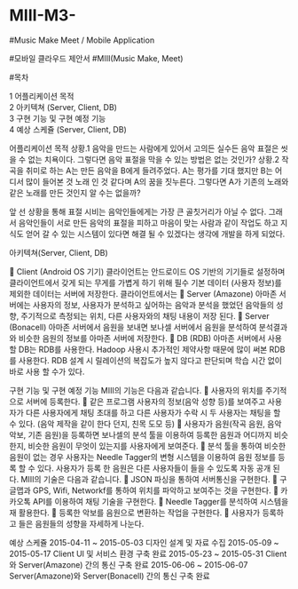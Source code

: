 # MIII-M3-
#Music Make Meet / Mobile Application

#모바일 클라우드 제안서
#MIII(Music Make, Meet)


#목차

1 어플리케이션 목적<br>
2 아키텍쳐 (Server, Client, DB)<bR>
3 구현 기능 및 구현 예정 기능<br>
4 예상 스케쥴 (Server, Client, DB)<bR> 




어플리케이션 목적
상황.1
음악을 만드는 사람에게 있어서 고의든 실수든 음악 표절은 씻을 수 없는 치욕이다. 그렇다면 음악 표절을 막을 수 있는 방법은 없는 것인가?
상황.2
작곡을 취미로 하는 A는 만든 음악을 B에게 들려주었다. A는 평가를 기대 했지만 B는 어디서 많이 들어본 것 노래 인 것 같다며 A의 꿈을 짓누른다. 그렇다면 A가 기존의 노래와 같은 노래를 만든 것인지 알 수는 없을까?

앞 선 상황을 통해 표절 시비는 음악인들에게는 가장 큰 골칫거리가 아닐 수 없다. 그래서 음악인들이 서로 만든 음악의 표절을 피하고 마음이 맞는 사람과 같이 작업도 하고 지식도 얻어 갈 수 있는 시스템이 있다면 해결 될 수 있겠다는 생각에 개발을 하게 되었다.

 아키텍쳐(Server, Client, DB)

	Client (Android OS 기기)
클라이언트는 안드로이드 OS 기반의 기기들로 설정하며 클라이언트에서 갖게 되는 무게를 가볍게 하기 위해 필수 기본 데이터 (사용자 정보)를 제외한 데이터는 서버에 저장한다. 클라이언트에서는 
	Server (Amazone)
아마존 서버에는 사용자의 정보, 사용자가 분석하고 싶어하는 음악과 분석을 했었던 음악들의 성향, 주기적으로 측정되는 위치, 다른 사용자와의 채팅 내용이 저장 된다.
	Server (Bonacell)
아마존 서버에서 음원을 보내면 보나셀 서버에서 음원을 분석하여 분석결과와 비슷한 음원의 정보를 아마존 서버에 저장한다. 
	DB (RDB)
아마존 서버에서 사용할 DB는 RDB를 사용한다. Hadoop 사용시 추가적인  제약사항 때문에 많이 써본 RDB를 사용한다.  RDB 설계 시 릴레이션의 복잡도가 높지 않다고 판단되며 학습 시간 없이 바로 사용 할 수가 있다.

구현 기능 및 구현 예정 기능
MIII의 기능은 다음과 같습니다.
	사용자의 위치를 주기적으로 서버에 등록한다.
	같은 프로그램 사용자의 정보(음악 성향 등)를 보여주고 사용자가 다른 사용자에게 채팅 초대를 하고 다른 사용자가 수락 시 두 사용자는 채팅을 할 수 있다. (음악 제작을 같이 한다 던지, 친목 도모 등)
	사용자가 음원(작곡 음원, 음악 악보, 기존 음원)을 등록하면 보나셀의 분석 툴을 이용하여 등록한 음원과 어디까지 비슷한지, 비슷한 음원이 무엇이 있는지를 사용자에게 보여준다.
	분석 툴을 통하여 비슷한 음원이 없는 경우 사용자는  Needle Tagger의 변형 시스템을 이용하여 음원 정보를 등록 할 수 있다. 사용자가 등록 한 음원은 다른 사용자들이 들을 수 있도록 자동 공개 된다.
MIII의 기술은 다음과 같습니다.
	JSON 파싱을 통하여 서버통신을 구현한다.
	구글맵과 GPS, Wifi, Networkf를 통하여 위치를 파악하고 보여주는 것을 구현한다.
	 카카오톡 API를 이용하여 채팅 기술을 구현한다. 
	Needle Tagger를 분석하여 시스템을 재 활용한다.
	 등록한 악보를 음원으로 변환하는 작업을 구현한다.
	사용자가 등록하고 들은 음원들의 성향을 자세하게 나눈다.

 예상 스케쥴
2015-04-11 ~ 2015-05-03	디자인 설계 및 자료 수집
2015-05-09 ~ 2015-05-17	Client UI 및 서비스 환경 구축 완료
2015-05-23 ~ 2015-05-31	Client와 Server(Amazone) 간의 통신 구축 완료
2015-06-06 ~ 2015-06-07	Server(Amazone)와 Server(Bonacell) 간의 통신 구축 완료


